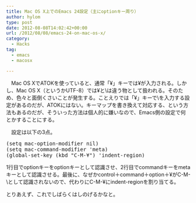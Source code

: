 ```yaml
---
title: Mac OS X上でのEmacs 24設定（主にoptionキー周り）
author: hylom
type: post
date: 2012-08-08T14:02:42+00:00
url: /2012/08/08/emacs-24-on-mac-os-x/
category:
  - Hacks
tag:
  - emacs
  - macosx

---
```

　Mac OS XでATOKを使っていると、通常「¥」キーでは¥が入力される。しかし、Mac OS X（というかUTF-8）では¥と\は違う物として扱われる。そのため、色々と面倒くさいことが発生する。ことえりでは「¥」キーで\を入力する設定があるのだが、ATOKにはない。キーマップを書き換えて対応する、という方法もあるのだが、そういった方法は個人的に嫌いなので、Emacs側の設定で何とかすることにする。

　設定は以下の3点。

<pre>(setq mac-option-modifier nil)
(setq mac-command-modifier 'meta)
(global-set-key (kbd "C-M-¥") 'indent-region)
</pre>

1行目でoptionキーをoptionキーとして認識させ、2行目でcommandキーをmetaキーとして認識させる。最後に、なぜかcontrol＋command＋option＋¥がC-M-\として認識されないので、代わりにC-M-¥にindent-regionを割り当てる。

とりあえず、これでしばらくはしのげるかなと。
